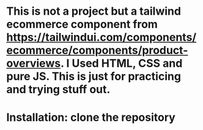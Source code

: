 # This is not a project but a tailwind ecommerce component from https://tailwindui.com/components/ecommerce/components/product-overviews. I Used HTML, CSS and pure JS. This is just for practicing and trying stuff out.
# Installation: clone the repository

